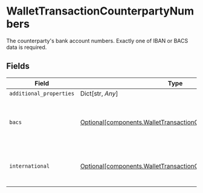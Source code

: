 # WalletTransactionCounterpartyNumbers

The counterparty's bank account numbers. Exactly one of IBAN or BACS data is required.


## Fields

| Field                                                                                                                                | Type                                                                                                                                 | Required                                                                                                                             | Description                                                                                                                          |
| ------------------------------------------------------------------------------------------------------------------------------------ | ------------------------------------------------------------------------------------------------------------------------------------ | ------------------------------------------------------------------------------------------------------------------------------------ | ------------------------------------------------------------------------------------------------------------------------------------ |
| `additional_properties`                                                                                                              | Dict[str, *Any*]                                                                                                                     | :heavy_minus_sign:                                                                                                                   | N/A                                                                                                                                  |
| `bacs`                                                                                                                               | [Optional[components.WalletTransactionCounterpartyBACS]](../../models/shared/wallettransactioncounterpartybacs.md)                   | :heavy_minus_sign:                                                                                                                   | The account number and sort code of the counterparty's account                                                                       |
| `international`                                                                                                                      | [Optional[components.WalletTransactionCounterpartyInternational]](../../models/shared/wallettransactioncounterpartyinternational.md) | :heavy_minus_sign:                                                                                                                   | International Bank Account Number for a Wallet Transaction                                                                           |